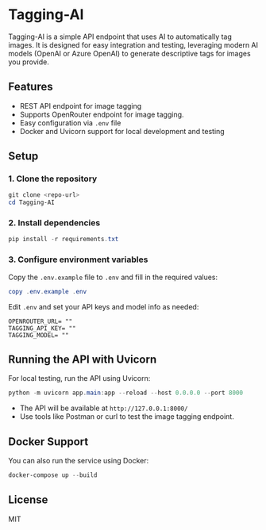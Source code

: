 # Tagging-AI

Tagging-AI is a simple API endpoint that uses AI to automatically tag images. It is designed for easy integration and testing, leveraging modern AI models (OpenAI or Azure OpenAI) to generate descriptive tags for images you provide.

## Features

- REST API endpoint for image tagging
- Supports OpenRouter endpoint for image tagging.
- Easy configuration via `.env` file
- Docker and Uvicorn support for local development and testing

## Setup

### 1. Clone the repository

```powershell
git clone <repo-url>
cd Tagging-AI
```

### 2. Install dependencies

```powershell
pip install -r requirements.txt
```

### 3. Configure environment variables

Copy the `.env.example` file to `.env` and fill in the required values:

```powershell
copy .env.example .env
```

Edit `.env` and set your API keys and model info as needed:

```
OPENROUTER_URL= ""
TAGGING_API_KEY= ""
TAGGING_MODEL= ""
```

## Running the API with Uvicorn

For local testing, run the API using Uvicorn:

```powershell
python -m uvicorn app.main:app --reload --host 0.0.0.0 --port 8000
```

- The API will be available at `http://127.0.0.1:8000/`
- Use tools like Postman or curl to test the image tagging endpoint.

## Docker Support

You can also run the service using Docker:

```powershell
docker-compose up --build
```

## License

MIT
